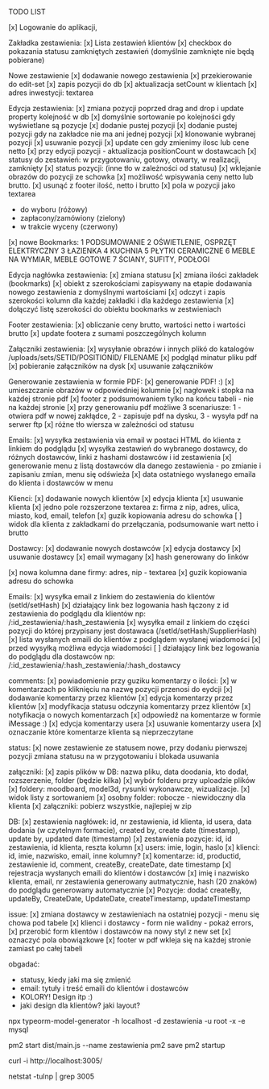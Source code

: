 TODO LIST

[x] Logowanie do aplikacji,

Zakładka zestawienia:
[x] Lista zestawień klientów
[x] checkbox do pokazania statusu zamkniętych zestawień (domyślnie zamknięte nie będą pobierane)

Nowe zestawienie
[x] dodawanie nowego zestawienia
[x] przekierowanie do edit-set
[x] zapis pozycji do db
[x] aktualizacja setCount w klientach
[x] adres inwestycji: textarea

Edycja zestawienia:
[x] zmiana pozycji poprzed drag and drop i update property kolejność w db
[x] domyślnie sortowanie po kolejności gdy wyświetlane są pozycje
[x] dodanie pustej pozycji
[x] dodanie pustej pozycji gdy na zakładce nie ma ani jednej pozycji
[x] klonowanie wybranej pozycji
[x] usuwanie pozycji
[x] update cen gdy zmienimy ilosc lub cene netto
[x] przy edycji pozycji - aktualizacja positionCount w dostawcach
[x] statusy do zestawień: w przygotowaniu, gotowy, otwarty, w realizacji, zamknięty
[x] status pozycji: (inne tło w zależności od statusu)
[x] wklejanie obrazów do pozycji ze schowka
[x] możliwość wpisywania ceny netto lub brutto.
[x] usunąć z footer ilość, netto i brutto
[x] pola w pozycji jako textarea

- do wyboru (różowy)
- zapłacony/zamówiony (zielony)
- w trakcie wyceny (czerwony)

[x] nowe Bookmarks:
1 PODSUMOWANIE
2 OŚWIETLENIE, OSPRZĘT ELEKTRYCZNY
3 ŁAZIENKA
4 KUCHNIA
5 PŁYTKI CERAMICZNE
6 MEBLE NA WYMIAR, MEBLE GOTOWE
7 ŚCIANY, SUFITY, PODŁOGI

Edycja nagłówka zestawienia:
[x] zmiana statusu
[x] zmiana ilości zakładek (bookmarks)
[x] obiekt z szerokościami zapisywany na etapie dodawania nowego zestawienia z domyślnymi wartościami
[x] odczyt i zapis szerokości kolumn dla każdej zakładki i dla każdego zestawienia
[x] dołączyć listę szerokości do obiektu bookmarks w zestwieniach

Footer zestawienia:
[x] obliczanie ceny brutto, wartości netto i wartości brutto
[x] update footera z sumami poszczególnych kolumn

Załączniki zestawienia:
[x] wysyłanie obrazów i innych plikó do katalogów /uploads/sets/SETID/POSITIONID/ FILENAME
[x] podgląd minatur pliku pdf
[x] pobieranie załączników na dysk
[x] usuwanie załączników

Generowanie zestawienia w formie PDF:
[x] generowanie PDF! :)
[x] umieszczanie obrazów w odpowiedniej kolumnie
[x] nagłowek i stopka na każdej stronie pdf
[x] footer z podsumowaniem tylko na końcu tabeli - nie na każdej stronie
[x] przy generowaniu pdf możliwe 3 scenariusze: 1 - otwiera pdf w nowej zakłądce, 2 - zapisuje pdf na dysku, 3 - wysyła pdf na serwer ftp
[x] różne tło wiersza w zależności od statusu

Emails:
[x] wysyłka zestawienia via email w postaci HTML do klienta z linkiem do podglądu
[x] wysyłka zestawień do wybranego dostawcy, do różnych dostawców, linki z hashami dostawców i id zestawienia
[x] generowanie menu z listą dostawców dla danego zestawienia - po zmianie i zapisaniu zmian, menu się odświeża
[x] data ostatniego wysłanego emaila do klienta i dostawców w menu

Klienci:
[x] dodawanie nowych klientów
[x] edycja klienta
[x] usuwanie klienta
[x] jedno pole rozszerzone textarea z: firma z nip, adres, ulica, miasto, kod, email, telefon
[x] guzik kopiowania adresu do schowka
[ ] widok dla klienta z zakładkami do przełączania, podsumowanie wart netto i brutto

Dostawcy:
[x] dodawanie nowych dostawców
[x] edycja dostawcy
[x] usuwanie dostawcy
[x] email wymagany
[x] hash generowany do linków

[x] nowa kolumna dane firmy: adres, nip - textarea
[x] guzik kopiowania adresu do schowka

Emails:
[x] wysyłka email z linkiem do zestawienia do klientów (setId/setHash)
[x] działający link bez logowania hash łączony z id zestawienia do podglądu dla klientów np: /:id_zestawienia/:hash_zestawienia
[x] wysyłka email z linkiem do części pozycji do której przypisany jest dostawaca (/setId/setHash/SupplierHash)
[x] lista wysłanych emaili do klientów z podglądem wysłanej wiadomości
[x] przed wysyłką możliwa edycja wiadomości
[ ] działający link bez logowania do podglądu dla dostawców np: /:id_zestawienia/:hash_zestawienia/:hash_dostawcy

comments:
[x] powiadomienie przy guziku komentarzy o ilości:
[x] w komentarzach po kliknięciu na nazwę pozycji przenosi do eydcji
[x] dodawanie komentarzy przez klientów
[x] edycja komentarzy przez klientów
[x] modyfikacja statusu odczynia komentarzy przez klientów
[x] notyfikacja o nowych komentarzach
[x] odpowiedź na komentarze w formie iMessage :)
[x] edycja komentarzy usera
[x] usuwanie komentarzy usera
[x] oznaczanie które komentarze klienta są nieprzeczytane

status:
[x] nowe zestawienie ze statusem nowe, przy dodaniu pierwszej pozycji zmiana statusu na w przygotowaniu i blokada usuwania

załączniki:
[x] zapis plików w DB: nazwa pliku, data doodania, kto dodał, rozszerzenie, folder (będzie kilka)
[x] wybór folderu przy uploadzie plików
[x] foldery: moodboard, model3d, rysunki wykonawcze, wizualizacje.
[x] widok listy z sortowaniem
[x] osobny folder: robocze - niewidoczny dla klienta
[x] załączniki: pobierz wszystkie, najlepiej w zip

DB:
[x] zestawienia nagłówek: id, nr zestawienia, id klienta, id usera, data dodania (w czytelnym formacie), created by, create date (timestamp), update by, updated date (timestamp)
[x] zestawienia pozycje: id, id zestawienia, id klienta, reszta kolumn
[x] users: imie, login, haslo
[x] klienci: id, imie, nazwisko, email, inne kolumny?
[x] komentarze: id, productid, zestawienie id, comment, createBy, createDate, date timestamp
[x] rejestracja wysłanych emaili do klientów i dostawców
[x] imię i nazwisko klienta, email, nr zestawienia generowany autmatycznie, hash (20 znaków) do podglądu generowany automatycznie
[x] Pozycje: dodać createBy, updateBy, CreateDate, UpdateDate, createTimestamp, updateTimestamp

issue:
[x] zmiana dostawcy w zestawieniach na ostatniej pozycji - menu się chowa pod tabele
[x] klienci i dostawcy - form nie walidny - pokaż errors,
[x] przerobić form klientów i dostawców na nowy styl z new set
[x] oznaczyć pola obowiązkowe
[x] footer w pdf wkleja się na każdej stronie zamiast po całej tabeli

obgadać:

- statusy, kiedy jaki ma się zmienić
- email: tytuły i treść emaili do klientów i dostawców
- KOLORY! Design itp :)
- jaki design dla klientów? jaki layout?

npx typeorm-model-generator -h localhost -d zestawienia -u root -x -e mysql

pm2 start dist/main.js --name zestawienia
pm2 save
pm2 startup

curl -i http://localhost:3005/

netstat -tulnp | grep 3005
